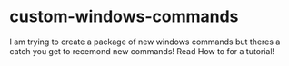 # custom-windows-commands
I am trying to create a package of new windows commands but theres a catch you get to recemond new commands!
Read How to for a tutorial!
